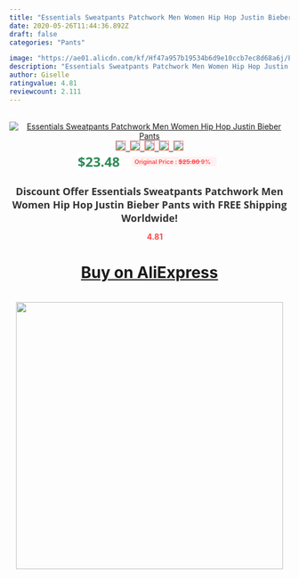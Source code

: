 ```yaml
---
title: "Essentials Sweatpants Patchwork Men Women Hip Hop Justin Bieber Pants"
date: 2020-05-26T11:44:36.892Z
draft: false
categories: "Pants"

image: "https://ae01.alicdn.com/kf/Hf47a957b19534b6d9e10ccb7ec8d68a6j/Essentials-Sweatpants-Patchwork-Men-Women-Hip-Hop-Justin-Bieber-Pants.jpg"
description: "Essentials Sweatpants Patchwork Men Women Hip Hop Justin Bieber Pants"
author: Giselle
ratingvalue: 4.81
reviewcount: 2.111
---
```

<br>
<div style="text-align: center;">
<a href="https://s.click.aliexpress.com/e/_ArRKM9" target="_blank" rel="nofollow noopener noreferrer"><img alt="Essentials Sweatpants Patchwork Men Women Hip Hop Justin Bieber Pants" class="magnifier-image" src="https://ae01.alicdn.com/kf/Hf47a957b19534b6d9e10ccb7ec8d68a6j/Essentials-Sweatpants-Patchwork-Men-Women-Hip-Hop-Justin-Bieber-Pants.jpg_640x640.jpg">
<br>
<img style="border:1px solid salmon" src="https://ae01.alicdn.com/kf/Hf47a957b19534b6d9e10ccb7ec8d68a6j/Essentials-Sweatpants-Patchwork-Men-Women-Hip-Hop-Justin-Bieber-Pants.jpg_120x120.jpg">&nbsp;&nbsp;<img style="border:1px solid salmon" src="https://ae01.alicdn.com/kf/H619283ae808a4fd3bd645c665c121a6ea/Essentials-Sweatpants-Patchwork-Men-Women-Hip-Hop-Justin-Bieber-Pants.jpg_120x120.jpg">&nbsp;&nbsp;<img style="border:1px solid salmon" src="https://ae01.alicdn.com/kf/H8fda9fb7b9fc4beea271ec67972c05b9o/Essentials-Sweatpants-Patchwork-Men-Women-Hip-Hop-Justin-Bieber-Pants.jpg_120x120.jpg">&nbsp;&nbsp;<img style="border:1px solid salmon" src="https://ae01.alicdn.com/kf/Hbed579724855431fb5ca56cc8d591fa8x/Essentials-Sweatpants-Patchwork-Men-Women-Hip-Hop-Justin-Bieber-Pants.jpg_120x120.jpg">&nbsp;&nbsp;<img style="border:1px solid salmon" src="https://ae01.alicdn.com/kf/H5f5b9db5d91a41e2a979a34bcc7e0e1dz/Essentials-Sweatpants-Patchwork-Men-Women-Hip-Hop-Justin-Bieber-Pants.jpg_120x120.jpg"></a></div><br0>
<div style="text-align: center;"><span style="background-color: white; border: 0px; box-sizing: border-box; color: seagreen; display: inline-block; font-family: &quot;open sans&quot; , &quot;arial&quot; , &quot;helvetica&quot; , sans-serif , &quot;heiti&quot;; font-size: 24px; font-stretch: inherit; font-weight: 700; line-height: inherit; margin: 0px 10px 0px 0px; padding: 0px; vertical-align: middle;">$23.48 </span>
<span style="background: rgb(255 , 241 , 241); border-radius: 3px; border: 0px; box-sizing: border-box; color: #ff4747; display: inline-block; font-family: inherit; font-size: 12px; font-stretch: inherit; font-style: inherit; font-variant: inherit; font-weight: 600; line-height: inherit; margin: 0px; padding: 2px 5px; transform: scale(0.9); vertical-align: middle;">Original Price : <b style="text-decoration: line-through;">$25.80 </b> 9%&nbsp;&nbsp;</span></div>
<h1 style="color: #333333; display: inline-block; font-family: &quot;open sans&quot; , &quot;arial&quot; , &quot;helvetica&quot; , sans-serif , &quot;heiti&quot;; font-size: 18px; font-stretch: inherit; font-weight: 700; text-align: center;">Discount Offer Essentials Sweatpants Patchwork Men Women Hip Hop Justin Bieber Pants with FREE Shipping Worldwide!</h1>
<div style="color: #ff4747; text-align: center;">
<img src="https://4.bp.blogspot.com/-M0ZcTcb-5uY/XleCXlxnR4I/AAAAAAAAAEc/OrjgMkXV1oMQFaCRZj5HQwOCBcu3w1FegCPcBGAYYCw/s1600/star.png" style="height: 15px;">&nbsp;<b>4.81</b></div>
<div class="button_cont" align="center"><a class="buynow_a" href="https://s.click.aliexpress.com/e/_ArRKM9" target="_blank" rel="nofollow noopener noreferrer"><H1>Buy on AliExpress</H1></a></div><br>
<div class="separator" style="clear: both; text-align: center;">
<img src="https://lh3.googleusercontent.com/-pTy5HemUv9M/XlePHvY0dAI/AAAAAAAAAE4/0nX5iRUoIWY8eMW9Dpxeirr157OZliDIgCLcBGAsYHQ/s1600/badge.gif" width="480">
</div>
